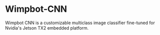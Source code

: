 # Wimpbot-CNN
 Wimpbot CNN is a customizable multiclass image classifier fine-tuned for Nvidia's Jetson TX2 embedded platform.
